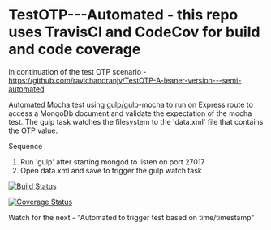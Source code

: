 # TestOTP---Automated - this repo uses TravisCI and CodeCov for build and code coverage

In continuation of the test OTP scenario - https://github.com/ravichandranjv/TestOTP-A-leaner-version---semi-automated

Automated Mocha test using gulp/gulp-mocha to run on Express route to access a MongoDb document and validate the expectation of the mocha test. The gulp task watches the filesystem to the 'data.xml' file that contains the OTP value.

Sequence
1. Run 'gulp' after starting mongod to listen on port 27017
2. Open data.xml and save to trigger the gulp watch task

[![Build Status](https://travis-ci.org/ravichandranjv/TestOTP---Automated.svg?branch=master)](https://travis-ci.org/ravichandranjv/TestOTP---Automated)

[![Coverage Status](https://codecov.io/gh/ravichandranjv/TestOTP---Automated/badge.svg?branch=ravichandranjv-patch-1-travis-cache)](https://codecov.io/gh/ravichandranjv/TestOTP---Automated?branch=ravichandranjv-patch-1-travis-cache)

Watch for the next - "Automated to trigger test based on time/timestamp"
